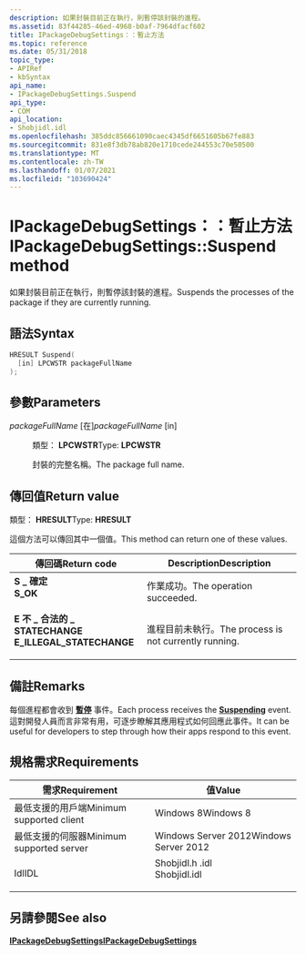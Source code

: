 ```yaml
---
description: 如果封裝目前正在執行，則暫停該封裝的進程。
ms.assetid: 83f44285-46ed-4968-b0af-7964dfacf602
title: IPackageDebugSettings：：暫止方法
ms.topic: reference
ms.date: 05/31/2018
topic_type:
- APIRef
- kbSyntax
api_name:
- IPackageDebugSettings.Suspend
api_type:
- COM
api_location:
- Shobjidl.idl
ms.openlocfilehash: 385ddc856661090caec4345df6651605b67fe883
ms.sourcegitcommit: 831e8f3db78ab820e1710cede244553c70e50500
ms.translationtype: MT
ms.contentlocale: zh-TW
ms.lasthandoff: 01/07/2021
ms.locfileid: "103690424"
---
```

# <a name="ipackagedebugsettingssuspend-method"></a><span data-ttu-id="5ab6e-103">IPackageDebugSettings：：暫止方法</span><span class="sxs-lookup"><span data-stu-id="5ab6e-103">IPackageDebugSettings::Suspend method</span></span>

<span data-ttu-id="5ab6e-104">如果封裝目前正在執行，則暫停該封裝的進程。</span><span class="sxs-lookup"><span data-stu-id="5ab6e-104">Suspends the processes of the package if they are currently running.</span></span>

## <a name="syntax"></a><span data-ttu-id="5ab6e-105">語法</span><span class="sxs-lookup"><span data-stu-id="5ab6e-105">Syntax</span></span>


```C++
HRESULT Suspend(
  [in] LPCWSTR packageFullName
);
```



## <a name="parameters"></a><span data-ttu-id="5ab6e-106">參數</span><span class="sxs-lookup"><span data-stu-id="5ab6e-106">Parameters</span></span>

<dl> <dt>

<span data-ttu-id="5ab6e-107">*packageFullName* \[在\]</span><span class="sxs-lookup"><span data-stu-id="5ab6e-107">*packageFullName* \[in\]</span></span>
</dt> <dd>

<span data-ttu-id="5ab6e-108">類型： **LPCWSTR**</span><span class="sxs-lookup"><span data-stu-id="5ab6e-108">Type: **LPCWSTR**</span></span>

<span data-ttu-id="5ab6e-109">封裝的完整名稱。</span><span class="sxs-lookup"><span data-stu-id="5ab6e-109">The package full name.</span></span>

</dd> </dl>

## <a name="return-value"></a><span data-ttu-id="5ab6e-110">傳回值</span><span class="sxs-lookup"><span data-stu-id="5ab6e-110">Return value</span></span>

<span data-ttu-id="5ab6e-111">類型： **HRESULT**</span><span class="sxs-lookup"><span data-stu-id="5ab6e-111">Type: **HRESULT**</span></span>

<span data-ttu-id="5ab6e-112">這個方法可以傳回其中一個值。</span><span class="sxs-lookup"><span data-stu-id="5ab6e-112">This method can return one of these values.</span></span>



| <span data-ttu-id="5ab6e-113">傳回碼</span><span class="sxs-lookup"><span data-stu-id="5ab6e-113">Return code</span></span>                                                                                            | <span data-ttu-id="5ab6e-114">Description</span><span class="sxs-lookup"><span data-stu-id="5ab6e-114">Description</span></span>                                      |
|--------------------------------------------------------------------------------------------------------|--------------------------------------------------|
| <dl> <span data-ttu-id="5ab6e-115"><dt>**S \_ 確定**</dt></span><span class="sxs-lookup"><span data-stu-id="5ab6e-115"><dt>**S\_OK**</dt></span></span> </dl>                   | <span data-ttu-id="5ab6e-116">作業成功。</span><span class="sxs-lookup"><span data-stu-id="5ab6e-116">The operation succeeded.</span></span><br/>              |
| <dl> <span data-ttu-id="5ab6e-117"><dt>**E 不 \_ 合法的 \_ STATECHANGE**</dt></span><span class="sxs-lookup"><span data-stu-id="5ab6e-117"><dt>**E\_ILLEGAL\_STATECHANGE**</dt></span></span> </dl> | <span data-ttu-id="5ab6e-118">進程目前未執行。</span><span class="sxs-lookup"><span data-stu-id="5ab6e-118">The process is not currently running.</span></span><br/> |



 

## <a name="remarks"></a><span data-ttu-id="5ab6e-119">備註</span><span class="sxs-lookup"><span data-stu-id="5ab6e-119">Remarks</span></span>

<span data-ttu-id="5ab6e-120">每個進程都會收到 [**暫停**](/uwp/api/Windows.ApplicationModel.Core.CoreApplication?view=winrt-19041) 事件。</span><span class="sxs-lookup"><span data-stu-id="5ab6e-120">Each process receives the [**Suspending**](/uwp/api/Windows.ApplicationModel.Core.CoreApplication?view=winrt-19041) event.</span></span> <span data-ttu-id="5ab6e-121">這對開發人員而言非常有用，可逐步瞭解其應用程式如何回應此事件。</span><span class="sxs-lookup"><span data-stu-id="5ab6e-121">It can be useful for developers to step through how their apps respond to this event.</span></span>

## <a name="requirements"></a><span data-ttu-id="5ab6e-122">規格需求</span><span class="sxs-lookup"><span data-stu-id="5ab6e-122">Requirements</span></span>



| <span data-ttu-id="5ab6e-123">需求</span><span class="sxs-lookup"><span data-stu-id="5ab6e-123">Requirement</span></span> | <span data-ttu-id="5ab6e-124">值</span><span class="sxs-lookup"><span data-stu-id="5ab6e-124">Value</span></span> |
|-------------------------------------|-----------------------------------------------------------------------------------------|
| <span data-ttu-id="5ab6e-125">最低支援的用戶端</span><span class="sxs-lookup"><span data-stu-id="5ab6e-125">Minimum supported client</span></span><br/> | <span data-ttu-id="5ab6e-126">Windows 8</span><span class="sxs-lookup"><span data-stu-id="5ab6e-126">Windows 8</span></span><br/>                                                                    |
| <span data-ttu-id="5ab6e-127">最低支援的伺服器</span><span class="sxs-lookup"><span data-stu-id="5ab6e-127">Minimum supported server</span></span><br/> | <span data-ttu-id="5ab6e-128">Windows Server 2012</span><span class="sxs-lookup"><span data-stu-id="5ab6e-128">Windows Server 2012</span></span><br/>                                                          |
| <span data-ttu-id="5ab6e-129">Idl</span><span class="sxs-lookup"><span data-stu-id="5ab6e-129">IDL</span></span><br/>                      | <dl> <span data-ttu-id="5ab6e-130"><dt>Shobjidl.h .idl</dt></span><span class="sxs-lookup"><span data-stu-id="5ab6e-130"><dt>Shobjidl.idl</dt></span></span> </dl> |



## <a name="see-also"></a><span data-ttu-id="5ab6e-131">另請參閱</span><span class="sxs-lookup"><span data-stu-id="5ab6e-131">See also</span></span>

<dl> <dt>

<span data-ttu-id="5ab6e-132">[**IPackageDebugSettings**](/previous-versions//hh438393(v=vs.85))</span><span class="sxs-lookup"><span data-stu-id="5ab6e-132">[**IPackageDebugSettings**](/previous-versions//hh438393(v=vs.85))</span></span>
</dt> </dl>

 

 
